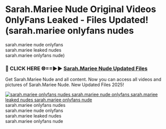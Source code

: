# Sarah.Mariee Nude Original Videos 0nlyFans Leaked - Files Updated! (sarah.mariee onlyfans nudes<br>
sarah.mariee nude onlyfans<br>
sarah.mariee leaked nudes<br>
sarah.mariee onlyfans nude)

<h3>🔴 CLICK HERE 🌐==►► <a href="https://tinyurl.com/2p9ay9w9" rel="nofollow">Sarah.Mariee Nude Updated Files</a></h3>

Get Sarah.Mariee Nude and all content. Now you can access all videos and pictures of Sarah.Mariee Nude. New Updated Files 2025!

[![sarah.mariee onlyfans nudes<br>
sarah.mariee nude onlyfans<br>
sarah.mariee leaked nudes<br>
sarah.mariee onlyfans nude](https://i.imgur.com/KQgVmj3.gif)](https://tinyurl.com/2p9ay9w9)
sarah.mariee onlyfans nudes<br>
sarah.mariee nude onlyfans<br>
sarah.mariee leaked nudes<br>
sarah.mariee onlyfans nude